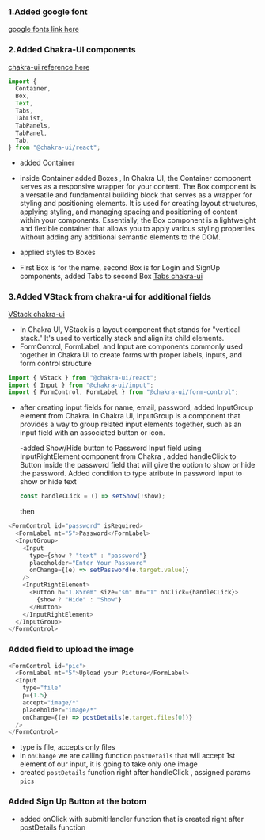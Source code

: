 ### 1.Added google font

[google fonts link here](https://fonts.google.com/specimen/Work+Sans)

### 2.Added Chakra-UI components

[chakra-ui reference here](https://chakra-ui.com/getting-started)

```js
import {
  Container,
  Box,
  Text,
  Tabs,
  TabList,
  TabPanels,
  TabPanel,
  Tab,
} from "@chakra-ui/react";
```

- added Container
- inside Container added Boxes ,
  In Chakra UI, the Container component serves as a responsive wrapper for your content.
  The Box component is a versatile and fundamental building block that serves as a wrapper for styling and positioning elements. It is used for creating layout structures, applying styling, and managing spacing and positioning of content within your components. Essentially, the Box component is a lightweight and flexible container that allows you to apply various styling properties without adding any additional semantic elements to the DOM.

- applied styles to Boxes
- First Box is for the name, second Box is for Login and SignUp components, added Tabs to second Box [Tabs chakra-ui](https://chakra-ui.com/docs/components/tabs/usage)

### 3.Added VStack from chakra-ui for additional fields

[VStack chakra-ui](https://chakra-ui.com/docs/components/stack/usage)

- In Chakra UI, VStack is a layout component that stands for "vertical stack." It's used to vertically stack and align its child elements.
- FormControl, FormLabel, and Input are components commonly used together in Chakra UI to create forms with proper labels, inputs, and form control structure

```js
import { VStack } from "@chakra-ui/react";
import { Input } from "@chakra-ui/input";
import { FormControl, FormLabel } from "@chakra-ui/form-control";
```

- after creating input fields for name, email, password, added InputGroup element from Chakra.
  In Chakra UI, InputGroup is a component that provides a way to group related input elements together, such as an input field with an associated button or icon.

  -added Show/Hide button to Password Input field using InputRightElement component from Chakra , added handleClick to Button inside the password field that will give the option to show or hide the password. Added condition to type atribute in password input to show or hide text

  ```js
  const handleCLick = () => setShow(!show);
  ```

  then

```js
<FormControl id="password" isRequired>
  <FormLabel mt="5">Password</FormLabel>
  <InputGroup>
    <Input
      type={show ? "text" : "password"}
      placeholder="Enter Your Password"
      onChange={(e) => setPassword(e.target.value)}
    />
    <InputRightElement>
      <Button h="1.85rem" size="sm" mr="1" onClick={handleCLick}>
        {show ? "Hide" : "Show"}
      </Button>
    </InputRightElement>
  </InputGroup>
</FormControl>
```

### Added field to upload the image

```js
<FormControl id="pic">
  <FormLabel mt="5">Upload your Picture</FormLabel>
  <Input
    type="file"
    p={1.5}
    accept="image/*"
    placeholder="image/*"
    onChange={(e) => postDetails(e.target.files[0])}
  />
</FormControl>
```

- type is file, accepts only files
- in `onChange` we are calling function `postDetails` that will accept 1st element of our input, it is going to take only one image
- created `postDetails` function right after handleClick , assigned params `pics`

### Added Sign Up Button at the botom

- added onClick with submitHandler function that is created right after postDetails function
